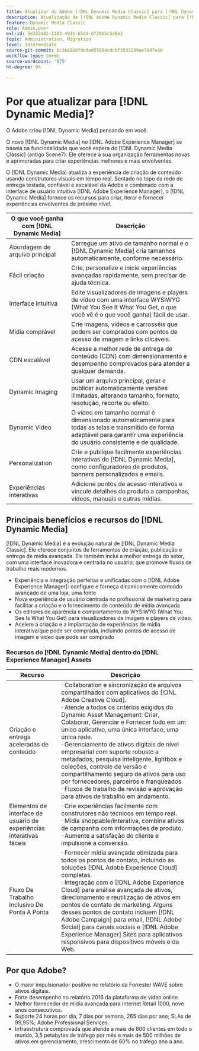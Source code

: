 ```yaml
---
title: Atualizar do Adobe [!DNL Dynamic Media Classic] para [!DNL Dynamic Media] no [!DNL Experience Manager] Assets
description: Atualização de [!DNL Adobe Dynamic Media Classic] para [!DNL Dynamic Media] em [!DNL Adobe Experience Manager]. Saiba mais sobre os principais benefícios e recursos do [!DNL Dynamic Media]. Revise a comparação da lista de recursos, as perguntas frequentes sobre atualização e a lista de verificação de preparação.
feature: Dynamic Media Classic
role: Admin,User
exl-id: 5e322d81-1303-494b-b5dd-df29b5c5d8e2
topic: Administration, Migration
level: Intermediate
source-git-commit: bc3b696bfde0ed55894cdcbf3533299ae7697e98
workflow-type: tm+mt
source-wordcount: '575'
ht-degree: 0%

---
```


# Por que atualizar para [!DNL Dynamic Media]?

O Adobe criou [!DNL Dynamic Media] pensando em você.

O novo [!DNL Dynamic Media] no [!DNL Adobe Experience Manager] se baseia na funcionalidade que você espera do [!DNL Dynamic Media Classic] (antigo Scene7). Ele oferece à sua organização ferramentas novas e aprimoradas para criar experiências melhores e mais envolventes.

O [!DNL Dynamic Media] atualiza a experiência de criação de conteúdo usando construtores visuais em tempo real. Sentado no topo da rede de entrega testada, confiável e escalável da Adobe e combinado com a interface de usuário intuitiva [!DNL Adobe Experience Manager], o [!DNL Dynamic Media] fornece os recursos para criar, iterar e fornecer experiências envolventes de próximo nível.

| O que você ganha com [!DNL Dynamic Media] | Descrição |
| --- | --- |
| Abordagem de arquivo principal | Carregue um ativo de tamanho normal e o [!DNL Dynamic Media] cria tamanhos automaticamente, conforme necessário. |
| Fácil criação | Crie, personalize e inicie experiências avançadas rapidamente, sem precisar de ajuda técnica. |
| Interface intuitiva | Edite visualizadores de imagens e players de vídeo com uma interface WYSIWYG (What You See It What You Get, o que você vê é o que você ganha) fácil de usar. |
| Mídia comprável | Crie imagens, vídeos e carrosséis que podem ser comprados com pontos de acesso de imagem e links clicáveis. |
| CDN escalável | Acesse a melhor rede de entrega de conteúdo (CDN) com dimensionamento e desempenho comprovados para atender a qualquer demanda. |
| Dynamic Imaging | Usar um arquivo principal, gerar e publicar automaticamente versões ilimitadas, alterando tamanho, formato, resolução, recorte ou efeito. |
| Dynamic Video | O vídeo em tamanho normal é dimensionado automaticamente para todas as telas e transmitido de forma adaptável para garantir uma experiência do usuário consistente e de qualidade. |
| Personalization | Crie e publique facilmente experiências interativas do [!DNL Dynamic Media], como configuradores de produtos, banners personalizados e emails. |
| Experiências interativas | Adicione pontos de acesso interativos e vincule detalhes do produto a campanhas, vídeos, manuais e outras mídias. |

## Principais benefícios e recursos do [!DNL Dynamic Media]

[!DNL Dynamic Media] é a evolução natural de [!DNL Dynamic Media Classic]. Ele oferece conjuntos de ferramentas de criação, publicação e entrega de mídia avançada. Ele também inclui a melhor entrega do setor, com uma interface inovadora e centrada no usuário, que promove fluxos de trabalho reais modernos.

* Experiência e integração perfeitas e unificadas com o [!DNL Adobe Experience Manager]: configure e forneça dinamicamente conteúdo avançado de uma loja, uma fonte
* Nova experiência de usuário centrada no profissional de marketing para facilitar a criação e o fornecimento de conteúdo de mídia avançada
* Os editores de aparência e comportamento do WYSIWYG (What You See Is What You Get) para visualizadores de imagem e players de vídeo.
* Acelere a criação e a implantação de experiências de mídia interativa/que pode ser comprada, incluindo pontos de acesso de imagem e vídeo que pode ser comprado

### Recursos do [!DNL Dynamic Media] dentro do [!DNL Experience Manager] Assets

| Recurso | Descrição |
| --- | --- |
| Criação e entrega aceleradas de conteúdo | · Collaboration e sincronização de arquivos compartilhados com aplicativos do [!DNL Adobe Creative Cloud].<br>· Atende a todos os critérios exigidos do Dynamic Asset Management: Criar, Colaborar, Gerenciar e Fornecer tudo em um único aplicativo, uma única interface, uma única rede.<br>· Gerenciamento de ativos digitais de nível empresarial com suporte robusto a metadados, pesquisa inteligente, lightbox e coleções, controle de versão e compartilhamento seguro de ativos para uso por fornecedores, parceiros e franqueados<br>· Fluxos de trabalho de revisão e aprovação para ativos de trabalho em andamento. |
| Elementos de interface de usuário de experiências interativas fáceis | · Crie experiências facilmente com construtores não técnicos em tempo real.<br>· Mídia shoppable/interativa, combine ativos de campanha com informações de produto.<br>· Aumente a satisfação do cliente e impulsione a conversão. |
| Fluxo De Trabalho Inclusivo De Ponta A Ponta | · Fornecer mídia avançada otimizada para todos os pontos de contato, incluindo as soluções [!DNL Adobe Experience Cloud] completas.<br>· Integração com o [!DNL Adobe Experience Cloud] para análise avançada de ativos, direcionamento e reutilização de ativos em pontos de contato de marketing. Alguns desses pontos de contato incluem [!DNL Adobe Campaign] para email, [!DNL Adobe Social] para canais sociais e [!DNL Adobe Experience Manager] Sites para aplicativos responsivos para dispositivos móveis e da Web. |

## Por que Adobe?

* O maior impulsionador positivo no relatório da Forrester WAVE sobre ativos digitais.
* Forte desempenho no relatório 2016 da plataforma de vídeo online.
* Melhor fornecedor de mídia avançada para Internet Retail 1000, nove anos consecutivos.
* Suporte 24 horas por dia, 7 dias por semana, 265 dias por ano; SLAs de 99,95%; Adobe Professional Services.
* Infraestrutura comprovada que atende a mais de 800 clientes em todo o mundo, 3,5 petabytes de tráfego por mês e mais de 500 milhões de ativos em gerenciamento, crescimento de 60% no tráfego ano a ano.
